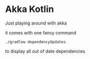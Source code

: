 # Akka Kotlin
Just playing around with akka
  
it comes with one fancy command
```
./gradlew dependencyUpdates
```
to display all out of date dependencies

